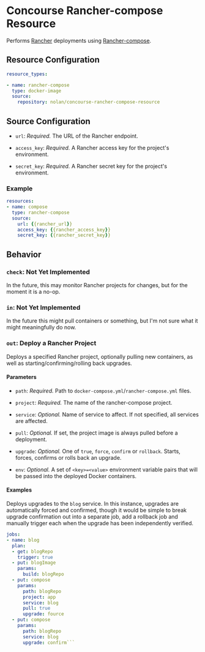 # Concourse Rancher-compose Resource

Performs [Rancher](https://rancher.com) deployments using [Rancher-compose](https://github.com/rancher/rancher-compose).

## Resource Configuration

```yaml
resource_types:

- name: rancher-compose
  type: docker-image
  source:
    repository: nolan/concourse-rancher-compose-resource
```

## Source Configuration

* `url`: *Required.* The URL of the Rancher endpoint.

* `access_key`: *Required.* A Rancher access key for the project's environment.

* `secret_key`: *Required.* A Rancher secret key for the project's environment.

### Example

```yaml
resources:
- name: compose
  type: rancher-compose
  source:
    url: {{rancher_url}}
    access_key: {{rancher_access_key}}
    secret_key: {{rancher_secret_key}}
```

## Behavior

### `check`: Not Yet Implemented

In the future, this may monitor Rancher projects for changes, but for the moment it is a no-op.

### `in`: Not Yet Implemented

In the future this might pull containers or something, but I'm not sure what it might meaningfully do now.

### `out`: Deploy a Rancher Project

Deploys a specified Rancher project, optionally pulling new containers, as well as starting/confirming/rolling back upgrades.

#### Parameters

* `path`: *Required.* Path to `docker-compose.yml`/`rancher-compose.yml` files.

* `project`: *Required.* The name of the rancher-compose project.

* `service`: *Optional.* Name of service to affect. If not specified, all services are affected.

* `pull`: *Optional.* If set, the project image is always pulled before a deployment.

* `upgrade`: *Optional.* One of `true`, `force`, `confirm` or `rollback`. Starts, forces, confirms or rolls back an upgrade.

* `env`: *Optional.* A set of `<key>=<value>` environment variable pairs that will be passed into the deployed Docker containers.

#### Examples

Deploys upgrades to the `blog` service. In this instance, upgrades are automatically forced and confirmed, though it would be simple to break upgrade confirmation out into a separate job, add a rollback job and manually trigger each when the upgrade has been independently verified.

```yaml
jobs:
- name: blog
  plan:
  - get: blogRepo
    trigger: true
  - put: blogImage
    params:
      build: blogRepo
  - put: compose
    params:
      path: blogRepo
      project: app
      service: blog
      pull: true
      upgrade: fource
  - put: compose
    params:
      path: blogRepo
      service: blog
      upgrade: confirm```
```
